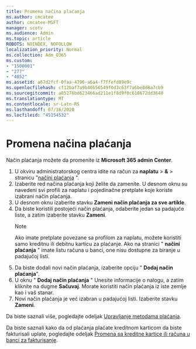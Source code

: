 ```yaml
---
title: Promena načina plaćanja
ms.author: cmcatee
author: cmcatee-MSFT
manager: scotv
ms.audience: Admin
ms.topic: article
ROBOTS: NOINDEX, NOFOLLOW
localization_priority: Normal
ms.collection: Adm_O365
ms.custom:
- "1500001"
- "277"
- "4852"
ms.assetid: a67d2fcf-0faa-4796-a6a4-f7ffefd89e9c
ms.openlocfilehash: cf12baf7a9b40b56549f0d3c63f7a6be8d8a7cb9
ms.sourcegitcommit: a05276bd623466ad211e1f8d9f0c616672dd3640
ms.translationtype: MT
ms.contentlocale: sr-Latn-RS
ms.lasthandoff: 07/16/2020
ms.locfileid: "45154532"
---
```

# <a name="change-payment-method"></a>Promena načina plaćanja

Način plaćanja možete da promenite iz **Microsoft 365 admin Center**.
  
1. U okviru administratorskog centra idite na račun za **naplatu**  >  **&**  >  stranicu "[načini plaćanja](https://go.microsoft.com/fwlink/p/?linkid=2018806) ".
2. Izaberite red načina plaćanja koji želite da zamenite. U desnom oknu su navedeni svi profili za naplatu i pojedinačne pretplate koje koriste izabrani način plaćanja.
3. U desnom oknu izaberite stavku **Zameni način plaćanja za sve artikle**.
4. Da biste koristili postojeći način plaćanja, odaberite jedan sa padajuće liste, a zatim izaberite stavku **Zameni**.
    > [!NOTE]
    > Ako imate pretplate povezane sa profilom za naplatu, možete koristiti samo kreditnu ili debitnu karticu za plaćanje. Ako na stranici " **načini plaćanja** " imate listu računa u banci, one nisu dostupne za biranje u padajućoj listi.
5. Da biste dodali novi način plaćanja, izaberite opciju " **Dodaj način plaćanja**".
6. U oknu " **Dodaj način plaćanja** " Unesite informacije o nalogu, a zatim kliknite na dugme **Sačuvaj**. Morate koristiti način plaćanja iz iste zemlje kao i vaš stanar.
7. Novi način plaćanja je već izabran u padajućoj listi. Izaberite stavku **Zameni**.

Da biste saznali više, pogledajte odeljak [Upravljanje metodama plaćanja](https://docs.microsoft.com/microsoft-365/commerce/billing-and-payments/manage-payment-methods).

Da biste saznali kako da od plaćanja plaćate kreditnom karticom da biste fakturisali uplate, pogledajte odeljak [Promena sa kreditne kartice ili računa u banci za fakturisanje](https://docs.microsoft.com/microsoft-365/commerce/billing-and-payments/change-payment-method#change-from-credit-card-or-bank-account-to-invoice).